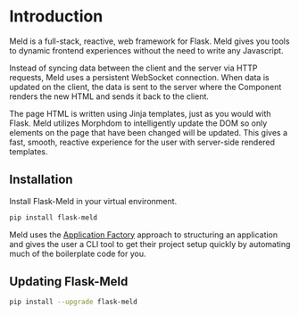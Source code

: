 # Introduction
Meld is a full-stack, reactive, web framework for Flask. Meld gives you tools to
dynamic frontend experiences without the need to write any Javascript.

Instead of syncing data between the client and the server via HTTP requests,
Meld uses a persistent WebSocket connection. When data is updated on the
client, the data is sent to the server where the Component renders the new HTML
and sends it back to the client. 

The page HTML is written using Jinja templates, just as you would with Flask. 
Meld utilizes Morphdom to intelligently update the DOM so only elements on
the page that have been changed will be updated. This gives a fast, smooth,
reactive experience for the user with server-side rendered templates.


## Installation

Install Flask-Meld in your virtual environment. 

```bash
pip install flask-meld
```

Meld uses the [Application Factory](https://flask.palletsprojects.com/en/2.0.x/tutorial/factory/) 
approach to structuring an application and gives the user a CLI tool to get
their project setup quickly by automating much of the boilerplate code for
you.

## Updating Flask-Meld

```bash
pip install --upgrade flask-meld
```

